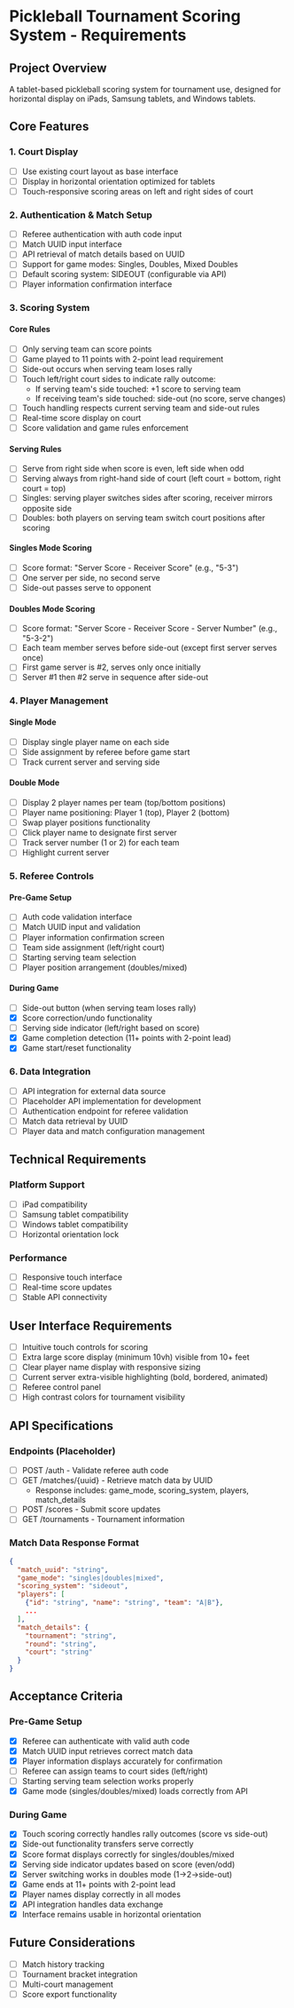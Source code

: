 # Pickleball Tournament Scoring System - Requirements

## Project Overview
A tablet-based pickleball scoring system for tournament use, designed for horizontal display on iPads, Samsung tablets, and Windows tablets.

## Core Features

### 1. Court Display
- [ ] Use existing court layout as base interface
- [ ] Display in horizontal orientation optimized for tablets
- [ ] Touch-responsive scoring areas on left and right sides of court

### 2. Authentication & Match Setup
- [ ] Referee authentication with auth code input
- [ ] Match UUID input interface
- [ ] API retrieval of match details based on UUID
- [ ] Support for game modes: Singles, Doubles, Mixed Doubles
- [ ] Default scoring system: SIDEOUT (configurable via API)
- [ ] Player information confirmation interface

### 3. Scoring System
#### Core Rules
- [ ] Only serving team can score points
- [ ] Game played to 11 points with 2-point lead requirement
- [ ] Side-out occurs when serving team loses rally
- [ ] Touch left/right court sides to indicate rally outcome:
  - If serving team's side touched: +1 score to serving team
  - If receiving team's side touched: side-out (no score, serve changes)
- [ ] Touch handling respects current serving team and side-out rules
- [ ] Real-time score display on court
- [ ] Score validation and game rules enforcement

#### Serving Rules
- [ ] Serve from right side when score is even, left side when odd
- [ ] Serving always from right-hand side of court (left court = bottom, right court = top)
- [ ] Singles: serving player switches sides after scoring, receiver mirrors opposite side
- [ ] Doubles: both players on serving team switch court positions after scoring

#### Singles Mode Scoring
- [ ] Score format: "Server Score - Receiver Score" (e.g., "5-3")
- [ ] One server per side, no second serve
- [ ] Side-out passes serve to opponent

#### Doubles Mode Scoring
- [ ] Score format: "Server Score - Receiver Score - Server Number" (e.g., "5-3-2")
- [ ] Each team member serves before side-out (except first server serves once)
- [ ] First game server is #2, serves only once initially
- [ ] Server #1 then #2 serve in sequence after side-out

### 4. Player Management
#### Single Mode
- [ ] Display single player name on each side
- [ ] Side assignment by referee before game start
- [ ] Track current server and serving side

#### Double Mode
- [ ] Display 2 player names per team (top/bottom positions)
- [ ] Player name positioning: Player 1 (top), Player 2 (bottom)
- [ ] Swap player positions functionality
- [ ] Click player name to designate first server
- [ ] Track server number (1 or 2) for each team
- [ ] Highlight current server

### 5. Referee Controls
#### Pre-Game Setup
- [ ] Auth code validation interface
- [ ] Match UUID input and validation
- [ ] Player information confirmation screen
- [ ] Team side assignment (left/right court)
- [ ] Starting serving team selection
- [ ] Player position arrangement (doubles/mixed)

#### During Game
- [ ] Side-out button (when serving team loses rally)
- [x] Score correction/undo functionality
- [ ] Serving side indicator (left/right based on score)
- [x] Game completion detection (11+ points with 2-point lead)
- [x] Game start/reset functionality

### 6. Data Integration
- [ ] API integration for external data source
- [ ] Placeholder API implementation for development
- [ ] Authentication endpoint for referee validation
- [ ] Match data retrieval by UUID
- [ ] Player data and match configuration management

## Technical Requirements

### Platform Support
- [ ] iPad compatibility
- [ ] Samsung tablet compatibility  
- [ ] Windows tablet compatibility
- [ ] Horizontal orientation lock

### Performance
- [ ] Responsive touch interface
- [ ] Real-time score updates
- [ ] Stable API connectivity

## User Interface Requirements
- [ ] Intuitive touch controls for scoring
- [ ] Extra large score display (minimum 10vh) visible from 10+ feet
- [ ] Clear player name display with responsive sizing
- [ ] Current server extra-visible highlighting (bold, bordered, animated)
- [ ] Referee control panel
- [ ] High contrast colors for tournament visibility

## API Specifications
### Endpoints (Placeholder)
- [ ] POST /auth - Validate referee auth code
- [ ] GET /matches/{uuid} - Retrieve match data by UUID
  - Response includes: game_mode, scoring_system, players, match_details
- [ ] POST /scores - Submit score updates
- [ ] GET /tournaments - Tournament information

### Match Data Response Format
```json
{
  "match_uuid": "string",
  "game_mode": "singles|doubles|mixed",
  "scoring_system": "sideout",
  "players": [
    {"id": "string", "name": "string", "team": "A|B"},
    ...
  ],
  "match_details": {
    "tournament": "string",
    "round": "string",
    "court": "string"
  }
}
```

## Acceptance Criteria
### Pre-Game Setup
- [x] Referee can authenticate with valid auth code
- [x] Match UUID input retrieves correct match data
- [x] Player information displays accurately for confirmation
- [ ] Referee can assign teams to court sides (left/right)
- [ ] Starting serving team selection works properly
- [x] Game mode (singles/doubles/mixed) loads correctly from API

### During Game
- [x] Touch scoring correctly handles rally outcomes (score vs side-out)
- [x] Side-out functionality transfers serve correctly
- [x] Score format displays correctly for singles/doubles/mixed
- [x] Serving side indicator updates based on score (even/odd)
- [x] Server switching works in doubles mode (1→2→side-out)
- [x] Game ends at 11+ points with 2-point lead
- [x] Player names display correctly in all modes
- [x] API integration handles data exchange
- [x] Interface remains usable in horizontal orientation

## Future Considerations
- [ ] Match history tracking
- [ ] Tournament bracket integration
- [ ] Multi-court management
- [ ] Score export functionality